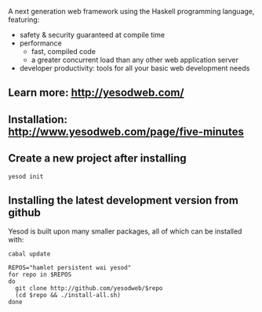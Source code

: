 A next generation web framework using the Haskell programming language, featuring:
  
  * safety & security guaranteed at compile time
  * performance
    * fast, compiled code
    * a greater concurrent load than any other web application server
  * developer productivity: tools for all your basic web development needs

## Learn more: http://yesodweb.com/


## Installation: http://www.yesodweb.com/page/five-minutes


## Create a new project after installing

    yesod init


## Installing the latest development version from github

Yesod is built upon many smaller packages, all of which can be installed with:

    cabal update

    REPOS="hamlet persistent wai yesod"
    for repo in $REPOS
    do
      git clone http://github.com/yesodweb/$repo
      (cd $repo && ./install-all.sh)
    done

